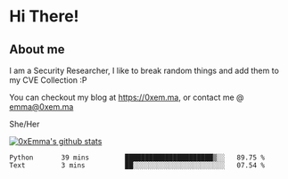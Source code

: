 # Hi There!

## About me
I am a Security Researcher, I like to break random things and add them to my CVE Collection :P 

You can checkout my blog at https://0xem.ma, or contact me @ [emma@0xem.ma](mailto:emma@0xem.ma)

She/Her

[![0xEmma's github stats](https://github-readme-stats.vercel.app/api?username=0xEmma&count_private=true&show_icons=true&theme=dark)](https://github.com/0xEmma)
<!--START_SECTION:waka-->
```text
Python       39 mins         ██████████████████████▒░░   89.75 % 
Text         3 mins          ██░░░░░░░░░░░░░░░░░░░░░░░   07.54 % 
```
<!--END_SECTION:waka-->
